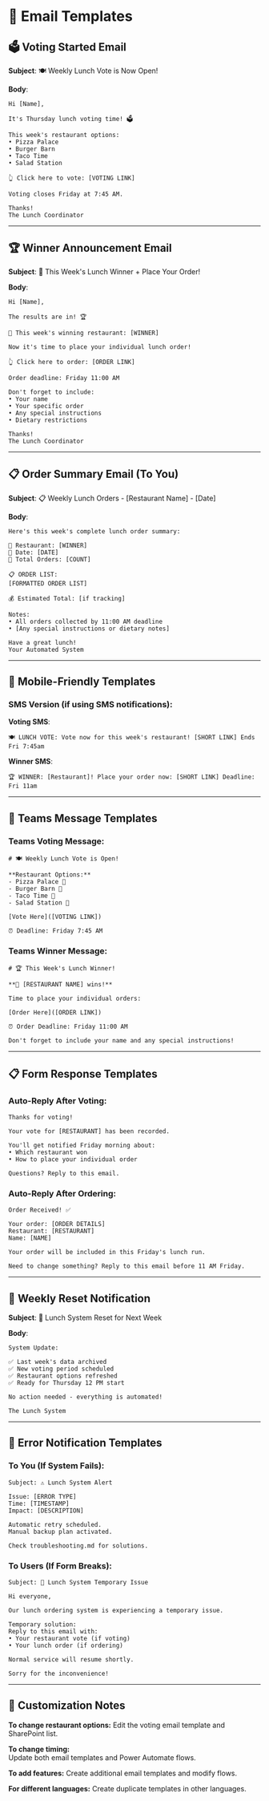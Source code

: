 # 📧 Email Templates

## 🗳️ Voting Started Email

**Subject**: 🍽️ Weekly Lunch Vote is Now Open!

**Body**:
```
Hi [Name],

It's Thursday lunch voting time! 🗳️

This week's restaurant options:
• Pizza Palace
• Burger Barn  
• Taco Time
• Salad Station

👆 Click here to vote: [VOTING LINK]

Voting closes Friday at 7:45 AM.

Thanks!
The Lunch Coordinator
```

---

## 🏆 Winner Announcement Email

**Subject**: 🎉 This Week's Lunch Winner + Place Your Order!

**Body**:
```
Hi [Name],

The results are in! 🏆

🥇 This week's winning restaurant: [WINNER]

Now it's time to place your individual lunch order!

👆 Click here to order: [ORDER LINK]  

Order deadline: Friday 11:00 AM

Don't forget to include:
• Your name
• Your specific order
• Any special instructions
• Dietary restrictions

Thanks!
The Lunch Coordinator
```

---

## 📋 Order Summary Email (To You)

**Subject**: 📋 Weekly Lunch Orders - [Restaurant Name] - [Date]

**Body**:
```
Here's this week's complete lunch order summary:

🏪 Restaurant: [WINNER]
📅 Date: [DATE]
👥 Total Orders: [COUNT]

📋 ORDER LIST:
[FORMATTED ORDER LIST]

💰 Estimated Total: [if tracking]

Notes:
• All orders collected by 11:00 AM deadline
• [Any special instructions or dietary notes]

Have a great lunch!
Your Automated System
```

---

## 📱 Mobile-Friendly Templates

### SMS Version (if using SMS notifications):

**Voting SMS**:
```
🍽️ LUNCH VOTE: Vote now for this week's restaurant! [SHORT LINK] Ends Fri 7:45am
```

**Winner SMS**:
```
🏆 WINNER: [Restaurant]! Place your order now: [SHORT LINK] Deadline: Fri 11am
```

---

## 🏢 Teams Message Templates

### Teams Voting Message:
```
# 🍽️ Weekly Lunch Vote is Open!

**Restaurant Options:**
- Pizza Palace 🍕
- Burger Barn 🍔  
- Taco Time 🌮
- Salad Station 🥗

[Vote Here]([VOTING LINK])

⏰ Deadline: Friday 7:45 AM
```

### Teams Winner Message:
```
# 🏆 This Week's Lunch Winner!

**🥇 [RESTAURANT NAME] wins!**

Time to place your individual orders:

[Order Here]([ORDER LINK])

⏰ Order Deadline: Friday 11:00 AM

Don't forget to include your name and any special instructions!
```

---

## 📋 Form Response Templates

### Auto-Reply After Voting:
```
Thanks for voting! 

Your vote for [RESTAURANT] has been recorded.

You'll get notified Friday morning about:
• Which restaurant won
• How to place your individual order

Questions? Reply to this email.
```

### Auto-Reply After Ordering:
```
Order Received! ✅

Your order: [ORDER DETAILS]
Restaurant: [RESTAURANT]
Name: [NAME]

Your order will be included in this Friday's lunch run.

Need to change something? Reply to this email before 11 AM Friday.
```

---

## 🔄 Weekly Reset Notification

**Subject**: 🔄 Lunch System Reset for Next Week

**Body**:
```
System Update:

✅ Last week's data archived
✅ New voting period scheduled  
✅ Restaurant options refreshed
✅ Ready for Thursday 12 PM start

No action needed - everything is automated!

The Lunch System
```

---

## 🚨 Error Notification Templates

### To You (If System Fails):
```
Subject: ⚠️ Lunch System Alert

Issue: [ERROR TYPE]
Time: [TIMESTAMP]  
Impact: [DESCRIPTION]

Automatic retry scheduled.
Manual backup plan activated.

Check troubleshooting.md for solutions.
```

### To Users (If Form Breaks):
```
Subject: 🔧 Lunch System Temporary Issue

Hi everyone,

Our lunch ordering system is experiencing a temporary issue.

Temporary solution:
Reply to this email with:
• Your restaurant vote (if voting)
• Your lunch order (if ordering)

Normal service will resume shortly.

Sorry for the inconvenience!
```

---

## 📝 Customization Notes

**To change restaurant options:**
Edit the voting email template and SharePoint list.

**To change timing:**  
Update both email templates and Power Automate flows.

**To add features:**
Create additional email templates and modify flows.

**For different languages:**
Create duplicate templates in other languages.
